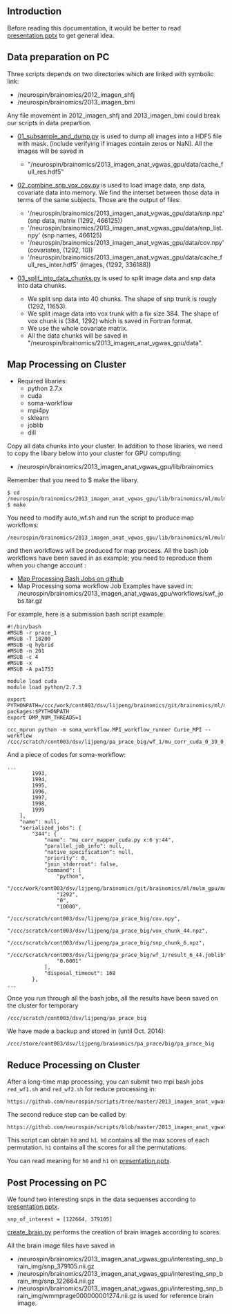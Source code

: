 Introduction
------------
Before reading this documentation, it would be better to read [presentation.pptx](https://github.com/neurospin/scripts/blob/master/2013_imagen_anat_vgwas_gpu/presentation.pptx) to get general idea.


Data preparation on PC
----------------------

Three scripts depends on two directories which are linked with symbolic link:

* /neurospin/brainomics/2012_imagen_shfj
* /neurospin/brainomics/2013_imagen_bmi

Any file movement in 2012_imagen_shfj and 2013_imagen_bmi could break our scripts in data prepartion.

* [01_subsample_and_dump.py](https://github.com/neurospin/scripts/blob/master/2013_imagen_anat_vgwas_gpu/scripts/01_data_preparation_on_pc/01_subsample_and_dump.py) is used to dump all images into a HDF5 file with mask. (include verifying if images contain zeros or NaN). All the images will be saved in 
    * "/neurospin/brainomics/2013_imagen_anat_vgwas_gpu/data/cache_full_res.hdf5"

* [02_combine_snp_vox_cov.py](https://github.com/neurospin/scripts/blob/master/2013_imagen_anat_vgwas_gpu/scripts/01_data_preparation_on_pc/02_combine_snp_vox_cov.py) is used to load image data, snp data, covariate data into memory. We find the interset between those data in terms of the same subjects. Those are the output of files:
    * '/neurospin/brainomics/2013_imagen_anat_vgwas_gpu/data/snp.npz' (snp data, matrix (1292, 466125))
    * '/neurospin/brainomics/2013_imagen_anat_vgwas_gpu/data/snp_list.npy' (snp names, 466125)
    * '/neurospin/brainomics/2013_imagen_anat_vgwas_gpu/data/cov.npy' (covariates, (1292, 10))
    * '/neurospin/brainomics/2013_imagen_anat_vgwas_gpu/data/cache_full_res_inter.hdf5' (images, (1292, 336188))

* [03_split_into_data_chunks.py](https://github.com/neurospin/scripts/blob/master/2013_imagen_anat_vgwas_gpu/scripts/01_data_preparation_on_pc/03_split_into_data_chunks.py) is used to split image data and snp data into data chunks.

    * We split snp data into 40 chunks. The shape of snp trunk is rougly (1292, 11653).
    * We split image data into vox trunk with a fix size 384. The shape of vox chunk is (384, 1292) which is saved in Fortran format.
    * We use the whole covariate matrix.
    * All the data chunks will be saved in "/neurospin/brainomics/2013_imagen_anat_vgwas_gpu/data".

Map Processing on Cluster
-------------------------
* Required libaries:
    * python 2.7.x
    * cuda
    * soma-workflow
    * mpi4py
    * sklearn
    * joblib
    * dill

Copy all data chunks into your cluster. In addition to those libaries, we need to copy the libary below into your cluster for GPU computing:

* /neurospin/brainomics/2013_imagen_anat_vgwas_gpu/lib/brainomics

Remember that you need to $ make the libary.

```
$ cd /neurospin/brainomics/2013_imagen_anat_vgwas_gpu/lib/brainomics/ml/mulm_gpu/mulm
$ make
```

You need to modify auto_wf.sh and run the script to produce map workflows: 
```
/neurospin/brainomics/2013_imagen_anat_vgwas_gpu/lib/brainomics/ml/mulm_gpu/mulm/extra/auto_wf.sh
```

and then workflows will be produced for map process. All the bash job workflows have been saved in as example; you need to reproduce them when you change account :

* [Map Processing Bash Jobs on github](https://github.com/neurospin/scripts/tree/master/2013_imagen_anat_vgwas_gpu/scripts/02_map_process_on_cluster/bash_jobs) 
* Map Processing soma workflow Job Examples have saved in: /neurospin/brainomics/2013_imagen_anat_vgwas_gpu/workflows/swf_jobs.tar.gz


For example, here is a submission bash script example:

```
#!/bin/bash
#MSUB -r prace_1
#MSUB -T 18200
#MSUB -q hybrid
#MSUB -n 201
#MSUB -c 4
#MSUB -x
#MSUB -A pa1753

module load cuda
module load python/2.7.3

export PYTHONPATH=/ccc/work/cont003/dsv/lijpeng/brainomics/git/brainomics/ml/mulm_gpu/:/ccc/work/cont003/dsv/lijpeng/brainomics/local/lib/python2.7/site-packages:$PYTHONPATH
export OMP_NUM_THREADS=1

ccc_mprun python -m soma_workflow.MPI_workflow_runner Curie_MPI --workflow /ccc/scratch/cont003/dsv/lijpeng/pa_prace_big/wf_1/mu_corr_cuda_0_39_0_49.json
```

And a piece of codes for soma-workflow:
```
...
        1993,
        1994,
        1995,
        1996,
        1997,
        1998,
        1999
    ],
    "name": null,
    "serialized_jobs": {
        "344": {
            "name": "mu_corr_mapper_cuda.py x:6 y:44",
            "parallel_job_info": null,
            "native_specification": null,
            "priority": 0,
            "join_stderrout": false,
            "command": [
                "python",
                "/ccc/work/cont003/dsv/lijpeng/brainomics/git/brainomics/ml/mulm_gpu/mulm/mu_corr_mapper_cuda.py",
                "1292",
                "0",
                "10000",
                "/ccc/scratch/cont003/dsv/lijpeng/pa_prace_big/cov.npy",
                "/ccc/scratch/cont003/dsv/lijpeng/pa_prace_big/vox_chunk_44.npz",
                "/ccc/scratch/cont003/dsv/lijpeng/pa_prace_big/snp_chunk_6.npz",
                "/ccc/scratch/cont003/dsv/lijpeng/pa_prace_big/wf_1/result_6_44.joblib",
                "0.0001"
            ],
            "disposal_timeout": 168
        },
...
```

Once you run through all the bash jobs, all the results have been saved on the cluster for temporary

```
/ccc/scratch/cont003/dsv/lijpeng/pa_prace_big
```
We have made a backup and stored in (until Oct. 2014):
```
/ccc/store/cont003/dsv/lijpeng/brainomics/pa_prace/big/pa_prace_big
```


Reduce Processing on Cluster
----------------------------

After a long-time map processing, you can submit two mpi bash jobs `red_wf1.sh` and `red_wf2.sh` for reduce processing in:

```
https://github.com/neurospin/scripts/tree/master/2013_imagen_anat_vgwas_gpu/scripts/03_reduce_process_on_cluster
```

The second reduce step can be called by:

```
https://github.com/neurospin/scripts/blob/master/2013_imagen_anat_vgwas_gpu/scripts/03_reduce_process_on_cluster/post_process_2.py
```

This script can obtain `h0` and `h1`. `h0` contains all the max scores of each permutation. `h1` contains all the scores for all the permutations.

You can read meaning for `h0` and `h1` on [presentation.pptx](https://github.com/neurospin/scripts/blob/master/2013_imagen_anat_vgwas_gpu/presentation.pptx). 


Post Processing on PC
---------------------
We found two interesting snps in the data sequenses according to [presentation.pptx](https://github.com/neurospin/scripts/blob/master/2013_imagen_anat_vgwas_gpu/presentation.pptx).

```
snp_of_interest = [122664, 379105]
```

[create_brain.py](https://github.com/neurospin/scripts/blob/master/2013_imagen_anat_vgwas_gpu/scripts/04_post_process_on_pc/create_brain.py) performs the creation of brain images according to scores.

All the brain image files have saved in 

- /neurospin/brainomics/2013_imagen_anat_vgwas_gpu/interesting_snp_brain_img/snp_379105.nii.gz
- /neurospin/brainomics/2013_imagen_anat_vgwas_gpu/interesting_snp_brain_img/snp_122664.nii.gz
- /neurospin/brainomics/2013_imagen_anat_vgwas_gpu/interesting_snp_brain_img/wmmprage000000001274.nii.gz is used for reference brain image.


